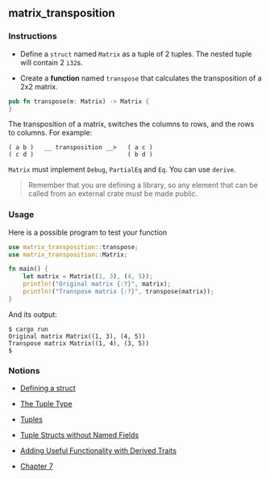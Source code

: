 ## matrix_transposition

### Instructions

- Define a `struct` named `Matrix` as a tuple of 2 tuples. The nested tuple will contain 2 `i32`s.

- Create a **function** named `transpose` that calculates the transposition of a 2x2 matrix.

```rust
pub fn transpose(m: Matrix) -> Matrix {
}
```

The transposition of a matrix, switches the columns to rows, and the rows to columns. For example:

```
( a b )   __ transposition __>   ( a c )
( c d )                          ( b d )
```

`Matrix` must implement `Debug`, `PartialEq` and `Eq`. You can use `derive`.

> Remember that you are defining a library, so any element that can be called from an external crate must be made public.

### Usage

Here is a possible program to test your function

```rust
use matrix_transposition::transpose;
use matrix_transposition::Matrix;

fn main() {
    let matrix = Matrix((1, 3), (4, 5));
    println!("Original matrix {:?}", matrix);
    println!("Transpose matrix {:?}", transpose(matrix));
}
```

And its output:

```console
$ cargo run
Original matrix Matrix((1, 3), (4, 5))
Transpose matrix Matrix((1, 4), (3, 5))
$
```

### Notions

- [Defining a struct](https://doc.rust-lang.org/stable/book/ch05-01-defining-structs.html)

- [The Tuple Type](https://doc.rust-lang.org/stable/book/ch03-02-data-types.html?highlight=accessing%20a%20tuple#compound-types)

- [Tuples](https://doc.rust-lang.org/rust-by-example/primitives/tuples.html)

- [Tuple Structs without Named Fields](https://doc.rust-lang.org/stable/book/ch05-01-defining-structs.html?highlight=tuple#using-tuple-structs-without-named-fields-to-create-different-types)

- [Adding Useful Functionality with Derived Traits](https://doc.rust-lang.org/stable/book/ch05-02-example-structs.html?highlight=debug%20deriv#adding-useful-functionality-with-derived-traits)

- [Chapter 7](https://doc.rust-lang.org/stable/book/ch07-03-paths-for-referring-to-an-item-in-the-module-tree.html)
